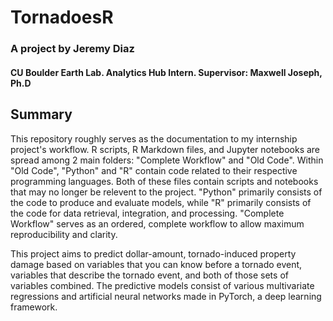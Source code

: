 # TornadoesR

### A project by Jeremy Diaz
#### CU Boulder Earth Lab. Analytics Hub Intern. Supervisor: Maxwell Joseph, Ph.D

## Summary

This repository roughly serves as the documentation to my internship project's workflow. R scripts, R Markdown files, and Jupyter notebooks are spread among 2 main folders: "Complete Workflow" and "Old Code". Within "Old Code", "Python" and "R" contain code related to their respective programming languages. Both of these files contain scripts and notebooks that may no longer be relevent to the project. "Python" primarily consists of the code to produce and evaluate models, while "R" primarily consists of the code for data retrieval, integration, and processing. "Complete Workflow" serves as an ordered, complete workflow to allow maximum reproducibility and clarity.

This project aims to predict dollar-amount, tornado-induced property damage based on variables that you can know before a tornado event, variables that describe the tornado event, and both of those sets of variables combined. The predictive models consist of various multivariate regressions and artificial neural networks made in PyTorch, a deep learning framework.


